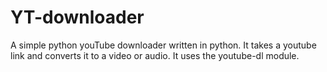 # YT-downloader
A simple python youTube downloader written in python. It takes a youtube link and converts it to a video or audio. It uses the youtube-dl module.
